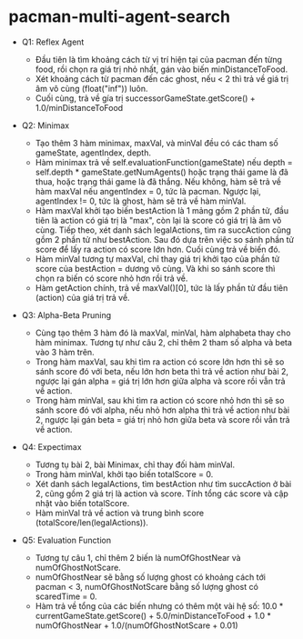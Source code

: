 # pacman-multi-agent-search
- Q1: Reflex Agent
  + Đầu tiên là tìm khoảng cách từ vị trí hiện tại của pacman đến từng food, rồi chọn ra giá trị nhỏ nhất, gán vào biến minDistanceToFood.
  + Xét khoảng cách từ pacman đến các ghost, nếu < 2 thì trả về giá trị âm vô cùng (float("inf")) luôn.
  + Cuối cùng, trả về gía trị successorGameState.getScore() + 1.0/minDistanceToFood
  
- Q2: Minimax
  + Tạo thêm 3 hàm minimax, maxVal, và minVal đều có các tham số gameState, agentIndex, depth.
  + Hàm minimax trả về self.evaluationFunction(gameState) nếu depth = self.depth * gameState.getNumAgents() hoặc trạng thái game là đã thua, hoặc trạng thái game là đã thắng. Nếu không, hàm sẽ trả về hàm maxVal nếu angentIndex = 0, tức là pacman. Ngược lại, agentIndex != 0, tức là ghost, hàm sẽ trả về hàm minVal.
  + Hàm maxVal khởi tạo biến bestAction là 1 mảng gồm 2 phần tử, đầu tiên là action có giá trị là "max", còn lại là score có giá trị là âm vô cùng. Tiếp theo, xét danh sách legalActions, tìm ra succAction cũng gồm 2 phần tử như bestAction. Sau đó dựa trên việc so sánh phần tử score để lấy ra action có score lớn hơn. Cuối cùng trả về biến đó.
  + Hàm minVal tương tự maxVal, chỉ thay giá trị khởi tạo của phần tử score của bestAction = dương vô cùng. Và khi so sánh score thì chọn ra biến có score nhỏ hơn rồi trả về.
  + Hàm getAction chính, trả về maxVal()[0], tức là lấy phần tử đầu tiên (action) của giá trị trả về.
  
- Q3: Alpha-Beta Pruning
  + Cùng tạo thêm 3 hàm đó là maxVal, minVal, hàm alphabeta thay cho hàm minimax. Tương tự như câu 2, chỉ thêm 2 tham số alpha và beta vào 3 hàm trên.
  + Trong hàm maxVal, sau khi tìm ra action có score lớn hơn thì sẽ so sánh score đó với beta, nếu lớn hơn beta thì trả về action như bài 2, ngược lại gán alpha = giá trị lớn hơn giữa alpha và score rồi vẫn trả về action.
  + Trong hàm minVal, sau khi tìm ra action có score nhỏ hơn thì sẽ so sánh score đó với alpha, nếu nhỏ hơn alpha thì trả về action như bài 2, ngược lại gán beta = giá trị nhỏ hơn giữa beta và score rồi vẫn trả về action.
  
- Q4: Expectimax
  + Tương tụ bài 2, bài Minimax, chỉ thay đối hàm minVal.
  + Trong hàm minVal, khởi tạo biến totalScore = 0.
  + Xét danh sách legalActions, tìm bestAction như tìm succAction ở bài 2, cũng gồm 2 giá trị là action và score. Tính tổng các score và cập nhật vào biến totalScore.
  + Hàm minVal trả về action và trung bình score (totalScore/len(legalActions)).
- Q5: Evaluation Function
  + Tương tự câu 1, chỉ thêm 2 biến là numOfGhostNear và numOfGhostNotScare.
  + numOfGhostNear sẽ bằng số lượng ghost có khoảng cách tới pacman < 3, numOfGhostNotScare bằng số lượng ghost có scaredTime = 0.
  + Hàm trả về tổng của các biến nhưng có thêm một vài hệ số: 
  10.0 * currentGameState.getScore() + 5.0/minDistanceToFood + 1.0 * numOfGhostNear + 1.0/(numOfGhostNotScare + 0.01)
